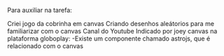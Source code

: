 Para auxiliar na tarefa:

Criei jogo da cobrinha em canvas
Criando desenhos aleátorios para me familiarizar com o canvas
Canal do Youtube Indicado por joey
canvas na plataforma globoplay:
-Existe um componente chamado astrojs, que é relacionado com o canvas
